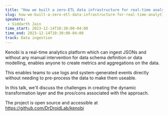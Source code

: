 ```yaml
---
title: "How we built a zero-ETL data infrastructure for real-time analytics"
slug: how-we-built-a-zero-etl-data-infrastructure-for-real-time-analytics
speakers:
 - Siddarth Jain
time_start: 2023-12-14T10:20:00-04:00
time_end: 2023-12-14T10:30:00-04:00
track: Data ingestion
---
```


Kenobi is a real-time analytics platform which can ingest JSONs and without any manual intervention for data schema definition or data modelling, enables anyone to create metrics and aggregations on the data.
 
 
 
 This enables teams to use logs and system-generated events directly without needing to pre-process the data to make them useable.
 
 
 
 In this talk, we'll discuss the challenges in creating the dynamic transformation layer and the pros/cons associated with the approach.
 
 
 
 The project is open source and accessible at https://github.com/DrDroidLab/kenobi